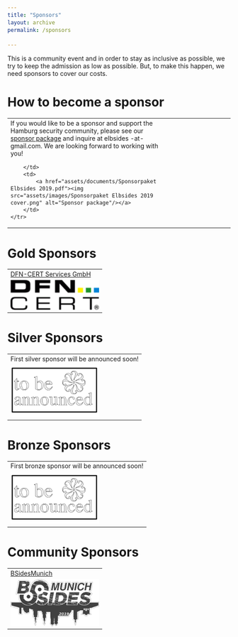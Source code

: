```yaml
---
title: "Sponsors"
layout: archive
permalink: /sponsors

---
```


This is a community event and in order to stay as inclusive as
possible, we try to keep the admission as low as possible. But, to
make this happen, we need sponsors to cover our costs.

# How to become a sponsor #

<table>
	<col width="70%">
	<col width="30%">
	<tr>
		<td>
		If you would like to be a sponsor and support the Hamburg security community, please see our <a href="assets/documents/Sponsorpaket Elbsides 2019.pdf">sponsor package</a> and inquire at elbsides -at- gmail.com. We are looking forward to working with you!
		
		</td>
		<td>
			<a href="assets/documents/Sponsorpaket Elbsides 2019.pdf"><img src="assets/images/Sponsorpaket Elbsides 2019 cover.png" alt="Sponsor package"/></a>
		</td>
	</tr>
</table>



# Gold Sponsors #

<table>
	<tr>
		<td>
			<a href="(https://www.dfn-cert.de/">DFN-CERT Services GmbH</a>
		</td>
	</tr>
	<tr>
		<td>
			<img src="assets/images/dfn-cert.gif" alt="DFN-CERT Services GmbH" width="200px" />
		</td>
	</tr>
</table>

# Silver Sponsors #

<table>
	<tr>
		<td>
			First silver sponsor will be announced soon!
		</td>
	</tr>
	<tr>
		<td>
			<img src="assets/images/TBA sponsor.png" alt="Sponsor to be announced" width="200px" />
		</td>
	</tr>
</table>

# Bronze Sponsors #

<table>
	<tr>
		<td>
						First bronze sponsor will be announced soon!
		</td>
	</tr>
	<tr>
		<td>
			<img src="assets/images/TBA sponsor.png" alt="Sponsor to be announced" width="200px" />
		</td>
	</tr>
</table>

# Community Sponsors #

<table>
	<tr>
		<td>
			<a href="http://bsidesmunich.org">BSidesMunich</a>
		</td>
	</tr>
	<tr>
		<td>
			<img src="assets/images/bsidesmunich_logo_website_banner_2019-slider-bg.png" alt="BSides Munich" width="200px" />
		</td>
	</tr>
</table>

